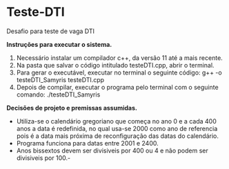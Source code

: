 # Teste-DTI
Desafio para teste de vaga DTI

**Instruções para executar o sistema.**
1) Necessário instalar um compilador c++, da versão 11 até a mais recente.
2) Na pasta que salvar o código intitulado testeDTI.cpp, abrir o terminal.
3) Para gerar o executável, executar no terminal o seguinte código: g++ -o testeDTI_Samyris testeDTI.cpp
4) Depois de compilar, executar o programa pelo terminal com o seguinte comando: ./testeDTI_Samyris


**Decisões de projeto e premissas assumidas.**
- Utiliza-se o calendário gregoriano que começa no ano 0 e a cada 400 anos a data é redefinida, no qual usa-se 2000 como ano de referencia  pois é a data mais próxima de reconfiguração das datas do calendário.
- Programa funciona para datas entre 2001 e 2400.
- Anos bissextos devem ser divisiveis por 400 ou 4 e não podem ser divisiveis por 100.- 
